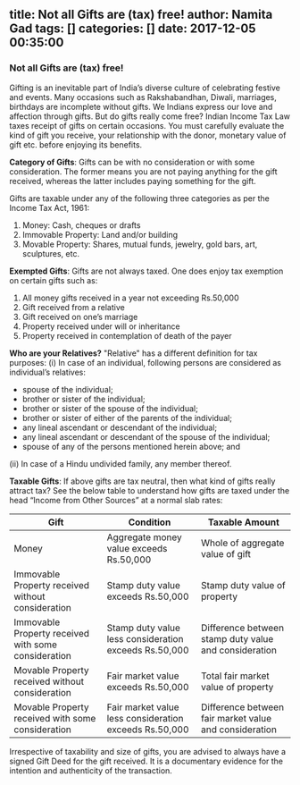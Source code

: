 title: Not all Gifts are (tax) free!
author: Namita Gad
tags: []
categories: []
date: 2017-12-05 00:35:00
---
### Not all Gifts are (tax) free!

Gifting is an inevitable part of India’s diverse culture of celebrating festive and events. Many occasions such as Rakshabandhan, Diwali, marriages, birthdays are incomplete without gifts. We Indians express our love and affection through gifts. But do gifts really come free? Indian Income Tax Law taxes receipt of gifts on certain occasions. You must carefully evaluate the kind of gift you receive, your relationship with the donor, monetary value of gift etc. before enjoying its benefits. 

**Category of Gifts**: Gifts can be with no consideration or with some consideration. The former means you are not paying anything for the gift received, whereas the latter includes paying something for the gift.

Gifts are taxable under any of the following three categories as per the Income Tax Act, 1961: 
1.	Money: Cash, cheques or drafts
2.	Immovable Property: Land and/or building 
3.	Movable Property: Shares, mutual funds, jewelry, gold bars, art, sculptures, etc.

**Exempted Gifts**:
Gifts are not always taxed. One does enjoy tax exemption on certain gifts such as:  
1.	All money gifts received in a year not exceeding Rs.50,000
2.	Gift received from a relative
3.	Gift received on one’s marriage
4.	Property received under will or inheritance
5.	Property received in contemplation of death of the payer

**Who are your Relatives?**
 "Relative" has a different definition for tax purposes:
(i) In case of an individual, following persons are considered as individual’s relatives:  
*	spouse of the individual;
*	brother or sister of the individual;
*	brother or sister of the spouse of the individual;
*	brother or sister of either of the parents of the individual;
*	any lineal ascendant or descendant of the individual;
*	any lineal ascendant or descendant of the spouse of the individual;
*	spouse of any of the persons mentioned herein above; and

(ii) In case of a Hindu undivided family, any member thereof.

**Taxable Gifts**:
If above gifts are tax neutral, then what kind of gifts really attract tax? See the below table to understand how gifts are taxed under the head “Income from Other Sources” at a normal slab rates:

| Gift | Condition | Taxable Amount |
|------|-----------|----------------|
|Money|Aggregate money value exceeds Rs.50,000|Whole of aggregate value of gift|
|Immovable Property received without consideration|Stamp duty value exceeds Rs.50,000|Stamp duty value of property|
|Immovable Property received with some consideration|Stamp duty value less consideration exceeds Rs.50,000|Difference between stamp duty value and consideration|
|Movable Property received without consideration|Fair market value exceeds Rs.50,000|Total fair market value of property|
|Movable Property received with some consideration|Fair market value less consideration exceeds Rs.50,000|Difference between fair market value and consideration|

Irrespective of taxability and size of gifts, you are advised to always have a signed Gift Deed for the gift received. It is a documentary evidence for the intention and authenticity of the transaction.